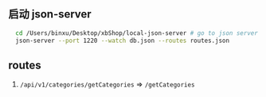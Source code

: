 ## 启动 json-server

```bash
  cd /Users/binxu/Desktop/xbShop/local-json-server # go to json server directory 
  json-server --port 1220 --watch db.json --routes routes.json
```

## routes

1. `/api/v1/categories/getCategories` => `/getCategories`
